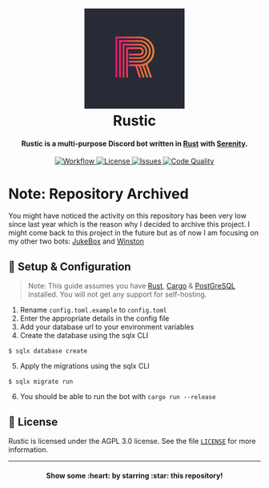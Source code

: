 <h1 align="center">
  <img width="200" alt="Rustic" src="https://raw.githubusercontent.com/MrArkon/Rustic/master/assets/Rustic.png" />
  <br>
  Rustic
  <br>
</h1>

<h4 align="center">
  Rustic is a multi-purpose Discord bot written in <a href="http://rust-lang.org" target="_blank">Rust</a> with <a href="http://github.com/serenity-rs/serenity" target="_blank">Serenity</a>.
  <br>
</h4>

<p align="center">
  <a href="https://github.com/MrArkon/Rustic/actions/workflows/workflow.yml">
    <img alt="Workflow" 
         src="https://img.shields.io/github/workflow/status/MrArkon/Rustic/Continuous%20integration?logo=github&style=for-the-badge">
  </a>
  <a href="https://github.com/MrArkon/Rustic/blob/master/LICENSE">
    <img alt="License" 
         src="https://img.shields.io/github/license/MrArkon/Rustic?style=for-the-badge">
  </a>
  <a href="https://github.com/MrArkon/Rustic/issues">
    <img alt="Issues" 
         src="https://img.shields.io/github/issues/MrArkon/Rustic?label=ISSUES&logo=github&style=for-the-badge">
  </a>
  <a href="https://www.codacy.com/gh/MrArkon/Rustic/dashboard?utm_source=github.com&amp;utm_medium=referral&amp;utm_content=MrArkon/Rustic&amp;utm_campaign=Badge_Grade">
    <img alt="Code Quality" 
         src="https://img.shields.io/codacy/grade/0ee26216e06b4f5a98c5240a1ddd87f1?logo=codacy&style=for-the-badge">
  </a>
</p>

# Note: Repository Archived
You might have noticed the activity on this repository has been very low since last year which is the reason why I decided to archive this project. I might come back to this project in the future but as of now I am focusing on my other two bots: [JukeBox](https://github.com/MrArkon/JukeBox) and [Winston](https://github.com/MrArkon/Winston)

## 🚀 Setup & Configuration
> Note: This guide assumes you have [Rust](https://rust-lang.org), [Cargo](https://github.com/rust-lang/cargo) & [PostGreSQL](https://www.postgresql.org/) installed. You will not get any support for self-hosting.
1. Rename `config.toml.example` to `config.toml`
2. Enter the appropriate details in the config file
3. Add your database url to your environment variables
4. Create the database using the sqlx CLI
```shell
$ sqlx database create
```
5. Apply the migrations using the sqlx CLI
```shell
$ sqlx migrate run
```
6. You should be able to run the bot with `cargo run --release`

## 📃 License
Rustic is licensed under the AGPL 3.0 license. See the file [`LICENSE`](https://github.com/MrArkon/Rustic/blob/master/LICENSE) for more information.

----

<h4 align="center">Show some :heart: by starring :star: this repository!</h4>
